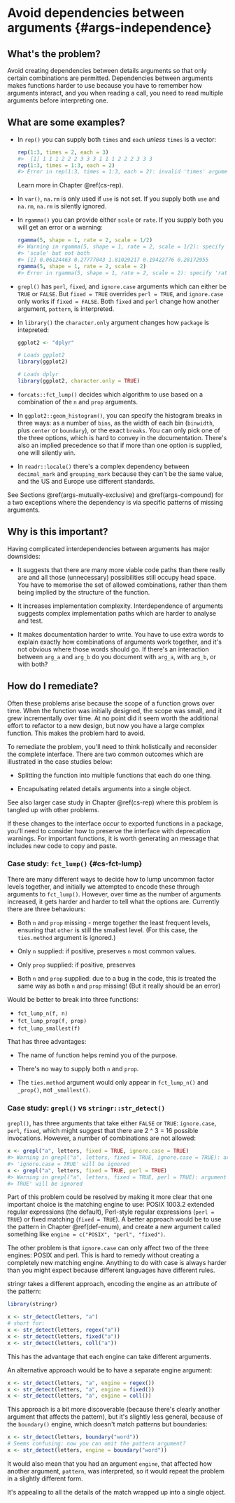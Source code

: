 # Avoid dependencies between arguments {#args-independence}



## What's the problem?

Avoid creating dependencies between details arguments so that only certain combinations are permitted. Dependencies between arguments makes functions harder to use because you have to remember how arguments interact, and you when reading a call, you need to read multiple arguments before interpreting one.

## What are some examples?

*   In `rep()` you can supply both `times` and `each` _unless_ `times` is a
    vector:
    
    
    ```r
    rep(1:3, times = 2, each = 3)
    #>  [1] 1 1 1 2 2 2 3 3 3 1 1 1 2 2 2 3 3 3
    rep(1:3, times = 1:3, each = 2)
    #> Error in rep(1:3, times = 1:3, each = 2): invalid 'times' argument
    ```
    
    Learn more in Chapter \@ref(cs-rep).
    
*   In `var()`, `na.rm` is only used if `use` is not set. If you supply both 
    `use` and `na.rm`, `na.rm` is silently ignored.

*   In `rgamma()` you can provide either `scale` or `rate`. If you supply both
    you will get an error or a warning:
  
    
    ```r
    rgamma(5, shape = 1, rate = 2, scale = 1/2)
    #> Warning in rgamma(5, shape = 1, rate = 2, scale = 1/2): specify 'rate' or
    #> 'scale' but not both
    #> [1] 0.06124463 0.27777043 1.81029217 0.19422776 0.28172955
    rgamma(5, shape = 1, rate = 2, scale = 2)
    #> Error in rgamma(5, shape = 1, rate = 2, scale = 2): specify 'rate' or 'scale' but not both
    ```

*   `grepl()` has `perl`, `fixed`, and `ignore.case` arguments which can
    either be `TRUE` or `FALSE`. But `fixed = TRUE` overrides `perl = TRUE`, 
    and `ignore.case` only works if `fixed = FALSE`. Both `fixed` and `perl`
    change how another argument, `pattern`, is interpreted.
    
*   In `library()` the `character.only` argument changes how `package` is
    intepreted:
    
    
    ```r
    ggplot2 <- "dplyr"
    
    # Loads ggplot2
    library(ggplot2)
    
    # Loads dplyr
    library(ggplot2, character.only = TRUE)
    ```

*   `forcats::fct_lump()` decides which algorithm to use based on a 
    combination of the `n` and `prop` arguments.

*   In `ggplot2::geom_histogram()`, you can specify the histogram breaks in 
    three ways: as a number of `bins`, as the width of each bin (`binwidth`, 
    plus `center` or `boundary`), or the exact `breaks`. You can only pick 
    one of the three options, which is hard to convey in the documentation.
    There's also an implied precedence so that if more than one option is 
    supplied, one will silently win.

*   In `readr::locale()` there's a complex dependency between `decimal_mark` 
    and `grouping_mark` because they can't be the same value, and the US and 
    Europe use different standards.

See Sections \@ref(args-mutually-exclusive) and \@ref(args-compound) for a two exceptions where the dependency is via specific patterns of missing arguments.

## Why is this important?

Having complicated interdependencies between arguments has major downsides:

* It suggests that there are many more viable code paths than there really
  are and all those (unnecessary) possibilities still occupy head space.
  You have to memorise the set of allowed combinations, rather than
  them being implied by the structure of the function.

* It increases implementation complexity. Interdependence of arguments
  suggests complex implementation paths which are harder to analyse and
  test.
  
* It makes documentation harder to write. You have to use extra words to
  explain exactly how combinations of arguments work together, and it's not
  obvious where those words should go. If there's an interaction between
  `arg_a` and `arg_b` do you document with `arg_a`, with `arg_b`, or with
  both?

## How do I remediate?

Often these problems arise because the scope of a function grows over time. When the function was initially designed, the scope was small, and it grew incrementally over time. At no point did it seem worth the additional effort to refactor to a new design, but now you have a large complex function. This makes the problem hard to avoid.

To remediate the problem, you'll need to think holistically and reconsider the complete interface. There are two common outcomes which are illustrated in the case studies below:

* Splitting the function into multiple functions that each do one thing.

* Encapulsating related details arguments into a single object.

See also larger case study in Chapter \@ref(cs-rep) where this problem is tangled up with other problems.

If these changes to the interface occur to exported functions in a package, you'll need to consider how to preserve the interface with deprecation warnings. For important functions, it is worth generating an message that includes new code to copy and paste.

### Case study: `fct_lump()` {#cs-fct-lump}

There are many different ways to decide how to lump uncommon factor levels together, and initially we attempted to encode these through arguments to `fct_lump()`. However, over time as the number of arguments increased, it gets harder and harder to tell what the options are. Currently there are three behaviours:

* Both `n` and `prop` missing - merge together the least
  frequent levels, ensuring that `other` is still the smallest level.
  (For this case, the `ties.method` argument is ignored.)
  
* Only `n` supplied: if positive, preserves `n` most common values. 

* Only `prop` supplied: if positive, preserves 

* Both `n` and `prop` supplied: due to a bug in the code, this is treated
  the same way as both `n` and `prop` missing! (But it really should be an 
  error)

Would be better to break into three functions:

* `fct_lump_n(f, n)`
* `fct_lump_prop(f, prop)`
* `fct_lump_smallest(f)`

That has three advantages:

* The name of function helps remind you of the purpose.

* There's no way to supply both `n` and `prop`.

* The `ties.method` argument would only appear in `fct_lump_n()` and `_prop()`,
  not `_smallest()`.

### Case study: `grepl()` vs `stringr::str_detect()`

<!-- 
https://github.com/wch/r-source/blob/trunk/src/main/grep.c#L891-L1151 -->

`grepl()`, has three arguments that take either `FALSE` or `TRUE`: `ignore.case`, `perl`, `fixed`, which might suggest that there are 2 ^ 3 = 16 possible invocations. However, a number of combinations are not allowed:


```r
x <- grepl("a", letters, fixed = TRUE, ignore.case = TRUE)
#> Warning in grepl("a", letters, fixed = TRUE, ignore.case = TRUE): argument
#> 'ignore.case = TRUE' will be ignored
x <- grepl("a", letters, fixed = TRUE, perl = TRUE)
#> Warning in grepl("a", letters, fixed = TRUE, perl = TRUE): argument 'perl =
#> TRUE' will be ignored
```

Part of this problem could be resolved by making it more clear that one important choice is the matching engine to use:  POSIX 1003.2 extended regular expressions (the default), Perl-style regular expressions (`perl = TRUE`) or fixed matching (`fixed = TRUE`). A better approach would be to use the pattern in Chapter \@ref(def-enum), and create a new argument called something like `engine = c("POSIX", "perl", "fixed")`.

The other problem is that `ignore.case` can only affect two of the three engines: POSIX and perl. This is hard to remedy without creating a completely new matching engine. Anything to do with case is always harder than you might expect because different languages have different rules.

stringr takes a different approach, encoding the engine as an attribute of the pattern:


```r
library(stringr)

x <- str_detect(letters, "a")
# short for:
x <- str_detect(letters, regex("a"))
x <- str_detect(letters, fixed("a"))
x <- str_detect(letters, coll("a"))
```

This has the advantage that each engine can take different arguments. 

An alternative approach would be to have a separate engine argument:


```r
x <- str_detect(letters, "a", engine = regex())
x <- str_detect(letters, "a", engine = fixed())
x <- str_detect(letters, "a", engine = coll())
```

This approach is a bit more discoverable (because there's clearly another argument that affects the pattern), but it's slightly less general, because of the `boundary()` engine, which doesn't match patterns but boundaries:


```r
x <- str_detect(letters, boundary("word"))
# Seems confusing: now you can omit the pattern argument?
x <- str_detect(letters, engine = boundary("word"))
```

It would also mean that you had an argument `engine`, that affected how another argument, `pattern`, was interpreted, so it would repeat the problem in a slightly different form.

It's appealing to all the details of the match wrapped up into a single object. 
